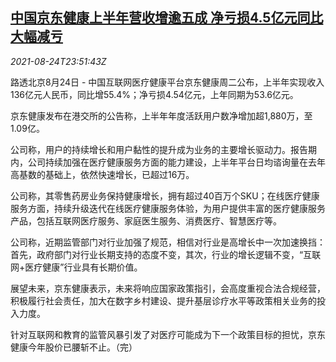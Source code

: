 <!--1629849662000-->
[中国京东健康上半年营收增逾五成 净亏损4.5亿元同比大幅减亏](https://cn.reuters.com/article/jd-health-h1-results-0824-tues-idCNKBS2FP24H)
------

<div><i>2021-08-24T23:51:43Z</i></div><p>路透北京8月24日 - 中国互联网医疗健康平台京东健康周二公布，上半年实现收入136亿元人民币，同比增55.4%；净亏损4.54亿元，上年同期为53.6亿元。</p><p>京东健康发布在港交所的公告称，上半年年度活跃用户数净增加超1,880万，至1.09亿。</p><p>公司称，用户的持续增长和用户黏性的提升成为业务的主要增长驱动力。报告期内，公司持续加强在医疗健康服务方面的能力建设，上半年平台日均谘询量在去年高基数的基础上，依然快速增长，已超过16万。</p><p>公司称，其零售药房业务保持健康增长，拥有超过40百万个SKU；在线医疗健康服务方面，持续升级迭代在线医疗健康服务体验，为用户提供丰富的医疗健康服务产品，包括互联网医疗服务、家庭医生服务、消费医疗、智慧医疗等。</p><p>公司称，近期监管部门对行业加强了规范，相信对行业是高增长中一次加速换挡：首先，政府部门对行业长期支持的态度不变，其次，行业的增长逻辑不变，“互联网+医疗健康”行业具有长期价值。</p><p>展望未来，京东健康表示，未来将响应国家政策指引，会高度重视合法合规经营，积极履行社会责任，加大在数字乡村建设、提升基层诊疗水平等政策相关业务的投入力度。</p><p>针对互联网和教育的监管风暴引发了对医疗可能成为下一个政策目标的担忧，京东健康今年股价已腰斩不止。（完）</p>
